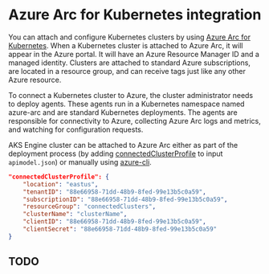# Azure Arc for Kubernetes integration

You can attach and configure Kubernetes clusters by using [Azure Arc for Kubernetes](https://docs.microsoft.com/azure/azure-arc/kubernetes/overview).
When a Kubernetes cluster is attached to Azure Arc, it will appear in the Azure portal. It will have an Azure Resource Manager ID and a managed identity.
Clusters are attached to standard Azure subscriptions, are located in a resource group, and can receive tags just like any other Azure resource.

To connect a Kubernetes cluster to Azure, the cluster administrator needs to deploy agents. These agents run in a Kubernetes namespace named azure-arc and are standard Kubernetes deployments. The agents are responsible for connectivity to Azure, collecting Azure Arc logs and metrics, and watching for configuration requests.

AKS Engine cluster can be attached to Azure Arc either as part of the deployment process (by adding [connectedClusterProfile](./clusterdefinitions.md#connectedClusterProfile) to input `apimodel.json`) or manually using [azure-cli](https://docs.microsoft.com/en-us/azure/azure-arc/kubernetes/connect-cluster).

```json
"connectedClusterProfile": {
    "location": "eastus",
    "tenantID": "88e66958-71dd-48b9-8fed-99e13b5c0a59",
    "subscriptionID": "88e66958-71dd-48b9-8fed-99e13b5c0a59",
    "resourceGroup": "connectedClusters",
    "clusterName": "clusterName",
    "clientID": "88e66958-71dd-48b9-8fed-99e13b5c0a59",
    "clientSecret": "88e66958-71dd-48b9-8fed-99e13b5c0a59"
}
```

## TODO